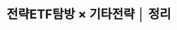 ---
layout: post
title:  "전략ETF탐방 × 기타전략 │ 정리"
description: ""
categories: ['전략ETF탐방']
tags: [ETF, 퀀트, 기타전략, 정리]
---